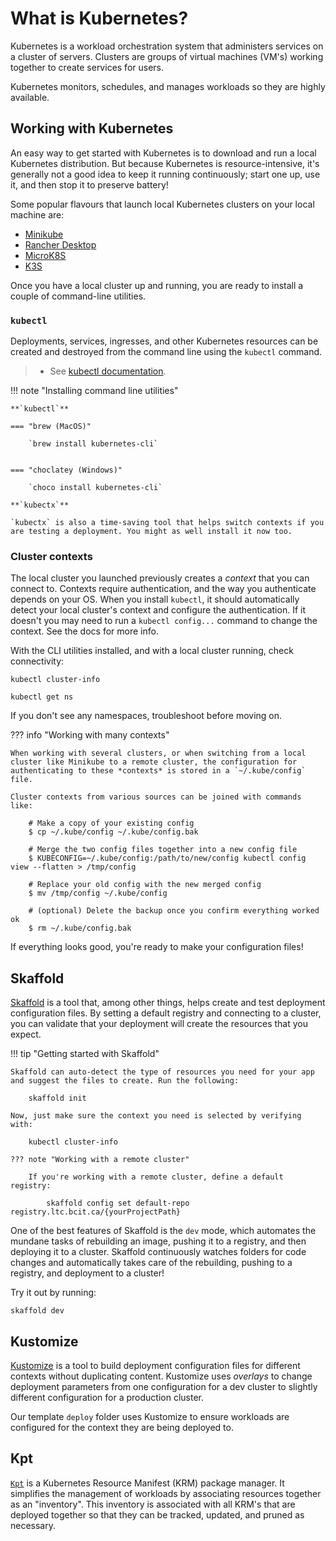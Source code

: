 # What is Kubernetes?

Kubernetes is a workload orchestration system that administers services on a cluster of servers. Clusters are groups of virtual machines (VM's) working together to create services for users.

Kubernetes monitors, schedules, and manages workloads so they are highly available.

## Working with Kubernetes

An easy way to get started with Kubernetes is to download and run a local Kubernetes distribution. But because Kubernetes is resource-intensive, it's generally not a good idea to keep it running continuously; start one up, use it, and then stop it to preserve battery!

Some popular flavours that launch local Kubernetes clusters on your local machine are:

* [Minikube](https://minikube.sigs.k8s.io/docs/start/)
* [Rancher Desktop](https://rancherdesktop.io/)
* [MicroK8S](https://microk8s.io/)
* [K3S](https://k3s.io/)

Once you have a local cluster up and running, you are ready to install a couple of command-line utilities.

### `kubectl`

Deployments, services, ingresses, and other Kubernetes resources can be created and destroyed from the command line using the `kubectl` command.

> * See [kubectl documentation](https://kubectl.docs.kubernetes.io/guides/introduction/kubectl/).

!!! note "Installing command line utilities"

    **`kubectl`**

    === "brew (MacOS)"

        `brew install kubernetes-cli`


    === "choclatey (Windows)"

        `choco install kubernetes-cli`

    **`kubectx`**

    `kubectx` is also a time-saving tool that helps switch contexts if you are testing a deployment. You might as well install it now too.

### Cluster contexts

The local cluster you launched previously creates a *context* that you can connect to. Contexts require authentication, and the way you authenticate depends on your OS. When you install `kubectl`, it should automatically detect your local cluster's context and configure the authentication. If it doesn't you may need to run a `kubectl config...` command to change the context. See the docs for more info.

With the CLI utilities installed, and with a local cluster running, check connectivity:

    kubectl cluster-info

    kubectl get ns

If you don't see any namespaces, troubleshoot before moving on.

??? info "Working with many contexts"

    When working with several clusters, or when switching from a local cluster like Minikube to a remote cluster, the configuration for authenticating to these *contexts* is stored in a `~/.kube/config` file.

    Cluster contexts from various sources can be joined with commands like:

        # Make a copy of your existing config
        $ cp ~/.kube/config ~/.kube/config.bak

        # Merge the two config files together into a new config file
        $ KUBECONFIG=~/.kube/config:/path/to/new/config kubectl config view --flatten > /tmp/config

        # Replace your old config with the new merged config
        $ mv /tmp/config ~/.kube/config

        # (optional) Delete the backup once you confirm everything worked ok
        $ rm ~/.kube/config.bak

If everything looks good, you're ready to make your configuration files!

## Skaffold

[Skaffold](https://skaffold.dev) is a tool that, among other things, helps create and test deployment configuration files. By setting a default registry and connecting to a cluster, you can validate that your deployment will create the resources that you expect.

!!! tip "Getting started with Skaffold"

    Skaffold can auto-detect the type of resources you need for your app and suggest the files to create. Run the following:
    
        skaffold init

    Now, just make sure the context you need is selected by verifying with:

        kubectl cluster-info

    ??? note "Working with a remote cluster"
    
        If you're working with a remote cluster, define a default registry:
    
            skaffold config set default-repo registry.ltc.bcit.ca/{yourProjectPath}

One of the best features of Skaffold is the `dev` mode, which automates the mundane tasks of rebuilding an image, pushing it to a registry, and then deploying it to a cluster. Skaffold continuously watches folders for code changes and automatically takes care of the rebuilding, pushing to a registry, and deployment to a cluster!

Try it out by running:

    skaffold dev

## Kustomize

[Kustomize](https://kustomize.io) is a tool to build deployment configuration files for different contexts without duplicating content. Kustomize uses *overlays* to change deployment parameters from one configuration for a dev cluster to slightly different configuration for a production cluster.

Our template `deploy` folder uses Kustomize to ensure workloads are configured for the context they are being deployed to.

## Kpt

[`Kpt`](https://kpt.dev/) is a Kubernetes Resource Manifest (KRM) package manager. It simplifies the management of workloads by associating resources together as an "inventory". This inventory is associated with all KRM's that are deployed together so that they can be tracked, updated, and pruned as necessary.
